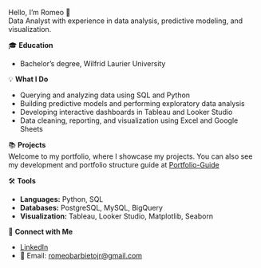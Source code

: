 Hello, I’m Romeo 👋  
Data Analyst with experience in data analysis, predictive modeling, and visualization.  

🎓 **Education**  
- Bachelor’s degree, Wilfrid Laurier University  

💡 **What I Do**  
- Querying and analyzing data using SQL and Python  
- Building predictive models and performing exploratory data analysis  
- Developing interactive dashboards in Tableau and Looker Studio  
- Data cleaning, reporting, and visualization using Excel and Google Sheets  

📚 **Projects**  
Welcome to my portfolio, where I showcase my projects. You can also see my development and portfolio structure guide at [Portfolio-Guide](https://github.com/romeojuniorb/Portfolio-Guide)  

🛠️ **Tools**  
- **Languages:** Python, SQL  
- **Databases:** PostgreSQL, MySQL, BigQuery  
- **Visualization:** Tableau, Looker Studio, Matplotlib, Seaborn  

👋 **Connect with Me**  
- [LinkedIn](https://www.linkedin.com/in/romeojb/)  
- 📧 Email: romeobarbietojr@gmail.com  
